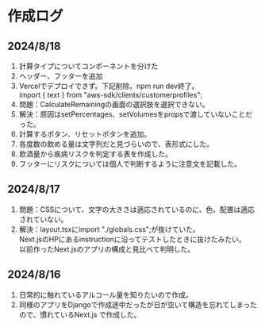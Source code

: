 # 作成ログ

## 2024/8/18

1. 計算タイプについてコンポーネントを分けた
2. ヘッダー、フッターを追加
3. Vercelでデプロイできず。下記削除。npm run dev終了。  
   import { text } from "aws-sdk/clients/customerprofiles";
4. 問題：CalculateRemainingの画面の選択肢を選択できない。
5. 解決：原因はsetPercentages、setVolumesをpropsで渡していないことだった。
6. 計算するボタン、リセットボタンを追加。
7. 各度数の飲める量は文字列だと見づらいので、表形式にした。
8. 飲酒量から疾病リスクを判定する表を作成した。
9. フッターにリスクについては個人で判断するように注意文を記載した。

## 2024/8/17

1. 問題：CSSについて、文字の大きさは適応されているのに、色、配置は適応されていない。
2. 解決：layout.tsxにimport "./globals.css";が抜けていた。  
   Next.jsのHPにあるinstructionに沿ってテストしたときに抜けたみたい。  
   以前作ったNext.jsのアプリの構成と見比べて判明した。

## 2024/8/16

1. 日常的に触れているアルコール量を知りたいので作成。
2. 同様のアプリをDjangoで作成途中だったが日が空いて構造を忘れてしまったので、慣れているNext.js で作成した。
